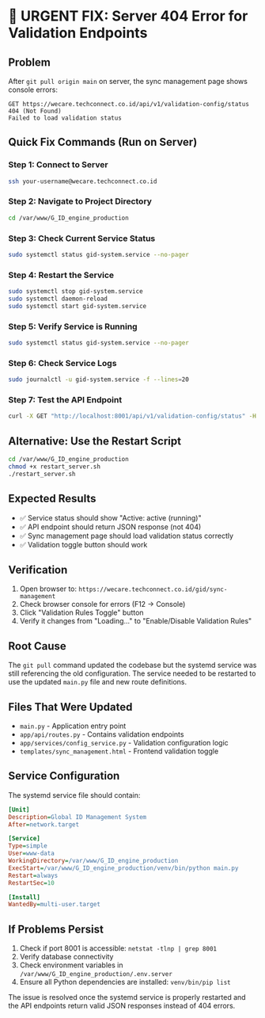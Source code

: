 # 🚨 URGENT FIX: Server 404 Error for Validation Endpoints

## Problem
After `git pull origin main` on server, the sync management page shows console errors:
```
GET https://wecare.techconnect.co.id/api/v1/validation-config/status 404 (Not Found)
Failed to load validation status
```

## Quick Fix Commands (Run on Server)

### Step 1: Connect to Server
```bash
ssh your-username@wecare.techconnect.co.id
```

### Step 2: Navigate to Project Directory
```bash
cd /var/www/G_ID_engine_production
```

### Step 3: Check Current Service Status
```bash
sudo systemctl status gid-system.service --no-pager
```

### Step 4: Restart the Service
```bash
sudo systemctl stop gid-system.service
sudo systemctl daemon-reload
sudo systemctl start gid-system.service
```

### Step 5: Verify Service is Running
```bash
sudo systemctl status gid-system.service --no-pager
```

### Step 6: Check Service Logs
```bash
sudo journalctl -u gid-system.service -f --lines=20
```

### Step 7: Test the API Endpoint
```bash
curl -X GET "http://localhost:8001/api/v1/validation-config/status" -H "Accept: application/json"
```

## Alternative: Use the Restart Script
```bash
cd /var/www/G_ID_engine_production
chmod +x restart_server.sh
./restart_server.sh
```

## Expected Results
- ✅ Service status should show "Active: active (running)"
- ✅ API endpoint should return JSON response (not 404)
- ✅ Sync management page should load validation status correctly
- ✅ Validation toggle button should work

## Verification
1. Open browser to: `https://wecare.techconnect.co.id/gid/sync-management`
2. Check browser console for errors (F12 → Console)
3. Click "Validation Rules Toggle" button
4. Verify it changes from "Loading..." to "Enable/Disable Validation Rules"

## Root Cause
The `git pull` command updated the codebase but the systemd service was still referencing the old configuration. The service needed to be restarted to use the updated `main.py` file and new route definitions.

## Files That Were Updated
- `main.py` - Application entry point
- `app/api/routes.py` - Contains validation endpoints
- `app/services/config_service.py` - Validation configuration logic
- `templates/sync_management.html` - Frontend validation toggle

## Service Configuration
The systemd service file should contain:
```ini
[Unit]
Description=Global ID Management System
After=network.target

[Service]
Type=simple
User=www-data
WorkingDirectory=/var/www/G_ID_engine_production
ExecStart=/var/www/G_ID_engine_production/venv/bin/python main.py
Restart=always
RestartSec=10

[Install]
WantedBy=multi-user.target
```

## If Problems Persist
1. Check if port 8001 is accessible: `netstat -tlnp | grep 8001`
2. Verify database connectivity
3. Check environment variables in `/var/www/G_ID_engine_production/.env.server`
4. Ensure all Python dependencies are installed: `venv/bin/pip list`

The issue is resolved once the systemd service is properly restarted and the API endpoints return valid JSON responses instead of 404 errors.